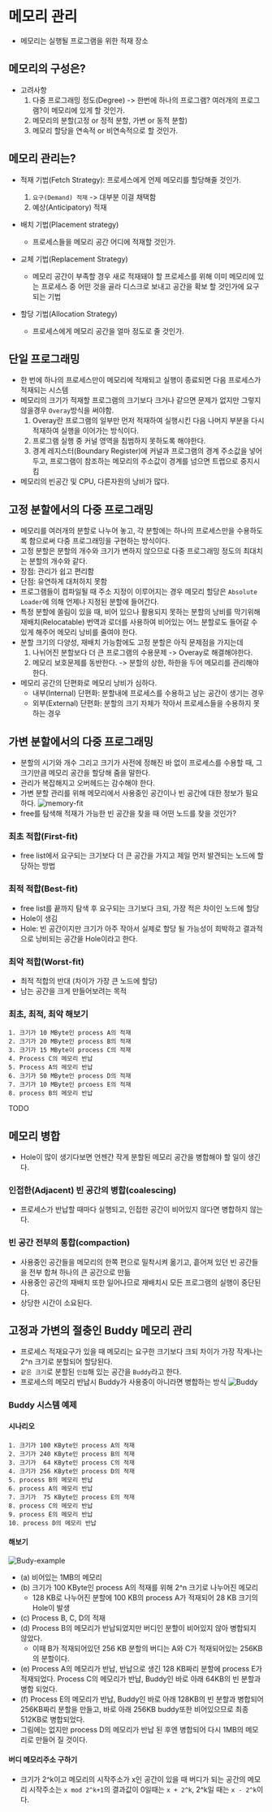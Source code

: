 # 메모리 관리
- 메모리는 실행될 프로그램을 위한 적재 장소

## 메모리의 구성은?
- 고려사항
  1. 다중 프로그래밍 정도(Degree) -> 한번에 하나의 프로그램? 여러개의 프로그램?이 메모리에 있게 할 것인가.
  2. 메모리의 분할(고정 or 정적 분할, 가변 or 동적 분할)
  3. 메모리 할당을 연속적 or 비연속적으로 할 것인가.

## 메모리 관리는?
- 적재 기법(Fetch Strategy): 프로세스에게 언제 메모리를 할당해줄 것인가.
  1. `요구(Demand) 적재` -> 대부분 이걸 채택함
  2. 예상(Anticipatory) 적재

- 배치 기법(Placement strategy)
  - 프로세스들을 메모리 공간 어디에 적재할 것인가.

- 교체 기법(Replacement Strategy)
  - 메모리 공간이 부족할 경우 새로 적재돼야 할 프로세스를 위해 이미 메모리에 있는 프로세스 중 어떤 것을 골라 디스크로 보내고 공간을 확보 할 것인가에 요구되는 기법

- 할당 기법(Allocation Strategy)
  - 프로세스에게 메모리 공간을 얼마 정도로 줄 것인가.

## 단일 프로그래밍
- 한 번에 하나의 프로세스만이 메모리에 적재되고 실행이 종료되면 다음 프로세스가 적재되는 시스템
- 메모리의 크기가 적재할 프로그램의 크기보다 크거나 같으면 문제가 없지만 그렇지 않을경우 `Overay`방식을 써야함.
  1. Overay란 프로그램의 일부만 먼저 적재하여 실행시킨 다음 나머지 부분을 다시 적재하여 실행을 이어가는 방식이다.
  2. 프로그램 실행 중 커널 영역을 침범하지 못하도록 해야한다.
  3. 경계 레지스터(Boundary Register)에 커널과 프로그램의 경계 주소값을 넣어두고, 프로그램이 참조하는 메모리의 주소값이 경계를 넘으면 트랩으로 중지시킴
- 메모리의 빈공간 및 CPU, 다른자원의 낭비가 많다.

## 고정 분할에서의 다중 프로그래밍
- 메모리를 여러개의 분할로 나누어 놓고, 각 분할에는 하나의 프로세스만을 수용하도록 함으로써 다중 프로그래밍을 구현하는 방식이다.
- 고정 분할은 분할의 개수와 크기가 변하지 않으므로 다중 프로그래밍 정도의 최대치는 분할의 개수와 같다.
- 장점: 관리가 쉽고 편리함
- 단점: 유연하게 대처하지 못함
- 프로그램들이 컴파일될 때 주소 지정이 이루어지는 경우 메모리 할당은 `Absolute Loader`에 의해 언제나 지정된 분할에 들어간다.
- 특정 분할에 쏠림이 있을 때, 비어 있으나 활용되지 못하는 분할의 낭비를 막기위해 재배치(Relocatable) 번역과 로더를 사용하여
  비어있는 어느 분할로도 들어갈 수 있게 해주어 메모리 낭비를 줄여야 한다.
- 분할 크기의 다양성, 재배치 가능함에도 고정 분할은 아직 문제점을 가지는데
  1. 나뉘어진 분할보다 더 큰 프로그램의 수용문제 -> Overay로 해결해야한다.
  2. 메모리 보호문제를 동반한다. -> 분할의 상한, 하한을 두어 메모리를 관리해야한다.
- 메모리 공간의 단편화로 메모리 낭비가 심하다.
  - 내부(Internal) 단편화: 분할내에 프로세스를 수용하고 남는 공간이 생기는 경우
  - 외부(External) 단편화: 분할의 크기 자체가 작아서 프로세스들을 수용하지 못하는 경우

## 가변 분할에서의 다중 프로그래밍
- 분할의 시기와 개수 그리고 크기가 사전에 정해진 바 없이 프로세스를 수용할 때, 그 크기만큼 메모리 공간을 할당해 줌을 말한다.
- 관리가 복잡해지고 오버헤드는 감수해야 한다.
- 가변 분할 관리를 위해 메모리에서 사용중인 공간이나 빈 공간에 대한 정보가 필요하다.
![memory-fit](./images/memory-fit.png)
- free를 탐색해 적재가 가능한 빈 공간을 찾을 때 어떤 노드를 찾을 것인가?

### 최초 적합(First-fit)
- free list에서 요구되는 크기보다 더 큰 공간을 가지고 제일 먼저 발견되는 노드에 할당하는 방법

### 최적 적합(Best-fit)
- free list를 끝까지 탐색 후 요구되는 크기보다 크되, 가장 적은 차이인 노드에 할당
- Hole이 생김
- Hole: 빈 공간이지만 크기가 아주 작아서 실제로 할당 될 가능성이 희박하고 결과적으로 낭비되는 공간을 Hole이라고 한다.

### 최악 적합(Worst-fit)
- 최적 적합의 반대 (차이가 가장 큰 노드에 할당)
- 남는 공간을 크게 만들어보려는 목적

### 최초, 최적, 최악 해보기
```
1. 크기가 10 MByte인 process A의 적재
2. 크기가 20 MByte인 process B의 적재
3. 크기가 15 MByte이 process C의 적재
4. Process C의 메모리 반납
5. Process A의 메모리 반납
6. 크기가 50 MByte인 process D의 적재
7. 크기가 10 MByte인 prcoess E의 적재
8. process B의 메모리 반납
```

TODO

## 메모리 병합
- Hole이 많이 생기다보면 언젠간 작게 분할된 메모리 공간을 병합해야 할 일이 생긴다.

### 인접한(Adjacent) 빈 공간의 병합(coalescing)
- 프로세스가 반납할 때마다 실행되고, 인접한 공간이 비어있지 않다면 병합하지 않는다.

### 빈 공간 전부의 통합(compaction)
- 사용중인 공간들을 메모리의 한쪽 편으로 밀착시켜 옮기고, 흩어져 있던 빈 공간들을 전부 합쳐 하나의 큰 공간으로 만듦
- 사용중인 공간의 재배치 또한 일어나므로 재배치시 모든 프로그램의 실행이 중단된다.
- 상당한 시간이 소요된다.

## 고정과 가변의 절충인 Buddy 메모리 관리
- 프로세스 적재요구가 있을 때 메모리는 요구한 크기보다 크되 차이가 가장 작게나는 2^n 크기로 분할되어 할당된다.
- `같은 크기`로 분할된 `인접`해 있는 공간을 `Buddy`라고 한다.
- 프로세스의 메모리 반납시 Buddy가 사용중이 아니라면 병합하는 방식
![Buddy](./images/buddy.png)


### Buddy 시스템 예제
#### 시나리오
```
1. 크기가 100 KByte인 process A의 적재
2. 크기가 240 KByte인 process B의 적재
3. 크기가  64 KByte인 process C의 적재
4. 크기가 256 KByte인 process D의 적재
5. process B의 메모리 반납
6. process A의 메모리 반납
7. 크기가  75 KByte인 process E의 적재
8. process C의 메모리 반납
9. process E의 메모리 반납
10. process D의 메모리 반납
```
#### 해보기
![Budy-example](./images/budy-example.jpeg)
- (a) 비어있는 1MB의 메모리
- (b) 크기가 100 KByte인 process A의 적재를 위해 2^n 크기로 나누어진 메모리
  - 128 KB로 나누어진 분할에 100 KB의 process A가 적재되어 28 KB 크기의 Hole이 발생
- (c) Process B, C, D의 적재
- (d) Process B의 메모리가 반납되었지만 버디인 분할이 비어있지 않아 병합되지 않았다.
  - 이때 B가 적재되어있던 256 KB 분할의 버디는 A와 C가 적재되어있는 256KB의 분할이다.
- (e) Process A의 메모리가 반납, 반납으로 생긴 128 KB짜리 분할에 process E가 적재되었다.
      Process C의 메모리가 반납, Buddy인 바로 아래 64KB의 빈 분할과 병합 되었다.
- (f) Process E의 메모리가 반납, Buddy인 바로 아래 128KB의 빈 분할과 병합되어 256KB짜리 분할을 만들고, 바로 아래 256KB buddy또한 비어있으므로 최종 512KB로 병합되었다.
- 그림에는 없지만 process D의 메모리가 반납 된 후엔 병합되어 다시 1MB의 메모리로 만들어 질 것이다.

#### 버디 메모리주소 구하기
- 크기가 2^k이고 메모리의 시작주소가 x인 공간이 있을 때
  버디가 되는 공간의 메모리 시작주소는 `x mod 2^k+1`의 결과값이 0일때는 `x + 2^k`, 2^k일 때는 `x - 2^k`이다.

